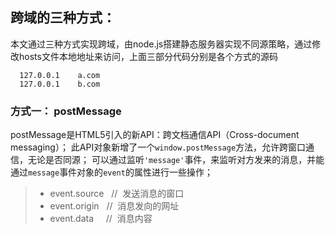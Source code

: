 ## 跨域的三种方式：
本文通过三种方式实现跨域，由node.js搭建静态服务器实现不同源策略，通过修改hosts文件本地地址来访问，上面三部分代码分别是各个方式的源码
```
  127.0.0.1    a.com
  127.0.0.1    b.com
```
### 方式一： postMessage
postMessage是HTML5引入的新API：跨文档通信API（Cross-document messaging）；
此API对象新增了一个`window.postMessage`方法，允许跨窗口通信，无论是否同源；
可以通过监听`'message'`事件，来监听对方发来的消息，并能通过`message`事件对象的`event`的属性进行一些操作；

> + event.source   //  发送消息的窗口  
> + event.origin   //  消息发向的网址
> + event.data     //  消息内容


